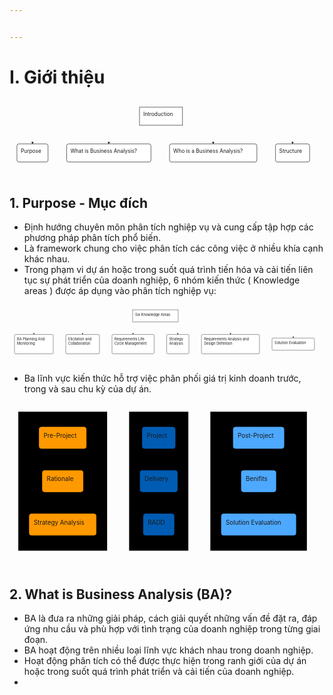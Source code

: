 ```yaml
---


---
```


<h1 id="i.-giới-thiệu">I. Giới thiệu</h1>
<div class="mermaid"><svg xmlns="http://www.w3.org/2000/svg" id="mermaid-svg-4xnXDrhymZ7MxDgW" height="100%" viewBox="0 0 845.734375 207.1875" style="max-width:845.734375px;"><g><g class="output"><g class="clusters"></g><g class="edgePaths"><g class="edgePath" style="opacity: 1;"><path class="path" d="M349.0234375,52.549667667602506L61.734375,93.59375L61.734375,118.59375" marker-end="url(#arrowhead109)" style="fill:none"></path><defs><marker id="arrowhead109" viewBox="0 0 10 10" refX="9" refY="5" markerUnits="strokeWidth" markerWidth="8" markerHeight="6" orient="auto"><path d="M 0 0 L 10 5 L 0 10 z" class="arrowheadPath" style="stroke-width: 1; stroke-dasharray: 1, 0;"></path></marker></defs></g><g class="edgePath" style="opacity: 1;"><path class="path" d="M349.0234375,64.61126466449312L266.609375,93.59375L266.609375,118.59375" marker-end="url(#arrowhead110)" style="fill:none"></path><defs><marker id="arrowhead110" viewBox="0 0 10 10" refX="9" refY="5" markerUnits="strokeWidth" markerWidth="8" markerHeight="6" orient="auto"><path d="M 0 0 L 10 5 L 0 10 z" class="arrowheadPath" style="stroke-width: 1; stroke-dasharray: 1, 0;"></path></marker></defs></g><g class="edgePath" style="opacity: 1;"><path class="path" d="M464.5546875,64.61126466449312L546.96875,93.59375L546.96875,118.59375" marker-end="url(#arrowhead111)" style="fill:none"></path><defs><marker id="arrowhead111" viewBox="0 0 10 10" refX="9" refY="5" markerUnits="strokeWidth" markerWidth="8" markerHeight="6" orient="auto"><path d="M 0 0 L 10 5 L 0 10 z" class="arrowheadPath" style="stroke-width: 1; stroke-dasharray: 1, 0;"></path></marker></defs></g><g class="edgePath" style="opacity: 1;"><path class="path" d="M464.5546875,52.359988165287795L759.9609375,93.59375L759.9609375,118.59375" marker-end="url(#arrowhead112)" style="fill:none"></path><defs><marker id="arrowhead112" viewBox="0 0 10 10" refX="9" refY="5" markerUnits="strokeWidth" markerWidth="8" markerHeight="6" orient="auto"><path d="M 0 0 L 10 5 L 0 10 z" class="arrowheadPath" style="stroke-width: 1; stroke-dasharray: 1, 0;"></path></marker></defs></g></g><g class="edgeLabels"><g class="edgeLabel" transform="" style="opacity: 1;"><g transform="translate(0,0)" class="label"><foreignObject width="0" height="0"><div xmlns="http://www.w3.org/1999/xhtml" style="display: inline-block; white-space: nowrap;"><span class="edgeLabel"></span></div></foreignObject></g></g><g class="edgeLabel" transform="" style="opacity: 1;"><g transform="translate(0,0)" class="label"><foreignObject width="0" height="0"><div xmlns="http://www.w3.org/1999/xhtml" style="display: inline-block; white-space: nowrap;"><span class="edgeLabel"></span></div></foreignObject></g></g><g class="edgeLabel" transform="" style="opacity: 1;"><g transform="translate(0,0)" class="label"><foreignObject width="0" height="0"><div xmlns="http://www.w3.org/1999/xhtml" style="display: inline-block; white-space: nowrap;"><span class="edgeLabel"></span></div></foreignObject></g></g><g class="edgeLabel" transform="" style="opacity: 1;"><g transform="translate(0,0)" class="label"><foreignObject width="0" height="0"><div xmlns="http://www.w3.org/1999/xhtml" style="display: inline-block; white-space: nowrap;"><span class="edgeLabel"></span></div></foreignObject></g></g></g><g class="nodes"><g class="node" id="A" transform="translate(406.7890625,44.296875)" style="opacity: 1;"><rect rx="0" ry="0" x="-57.765625" y="-24.296875" width="115.53125" height="48.59375" style="text-anchor:middle; fill:#fff; stroke:#000;"></rect><g class="label" transform="translate(0,0)"><g transform="translate(-47.765625,-14.296875)"><foreignObject width="95.5452880859375" height="28.600000381469727"><div xmlns="http://www.w3.org/1999/xhtml" style="display: inline-block; white-space: nowrap;">Introduction</div></foreignObject></g></g></g><g class="node" id="B" transform="translate(61.734375,142.890625)" style="opacity: 1;"><rect rx="5" ry="5" x="-41.734375" y="-24.296875" width="83.46875" height="48.59375" style="text-anchor:middle; fill:#fff; stroke:#000;"></rect><g class="label" transform="translate(0,0)"><g transform="translate(-31.734375,-14.296875)"><foreignObject width="63.473388671875" height="28.600000381469727"><div xmlns="http://www.w3.org/1999/xhtml" style="display: inline-block; white-space: nowrap;">Purpose</div></foreignObject></g></g></g><g class="node" id="C" transform="translate(266.609375,142.890625)" style="opacity: 1;"><rect rx="5" ry="5" x="-113.140625" y="-24.296875" width="226.28125" height="48.59375" style="text-anchor:middle; fill:#fff; stroke:#000;"></rect><g class="label" transform="translate(0,0)"><g transform="translate(-103.140625,-14.296875)"><foreignObject width="206.28436279296875" height="28.600000381469727"><div xmlns="http://www.w3.org/1999/xhtml" style="display: inline-block; white-space: nowrap;">What is Business Analysis?</div></foreignObject></g></g></g><g class="node" id="D" transform="translate(546.96875,142.890625)" style="opacity: 1;"><rect rx="5" ry="5" x="-117.21875" y="-24.296875" width="234.4375" height="48.59375" style="text-anchor:middle; fill:#fff; stroke:#000;"></rect><g class="label" transform="translate(0,0)"><g transform="translate(-107.21875,-14.296875)"><foreignObject width="214.44842529296875" height="28.600000381469727"><div xmlns="http://www.w3.org/1999/xhtml" style="display: inline-block; white-space: nowrap;">Who is a Business Analysis?</div></foreignObject></g></g></g><g class="node" id="E" transform="translate(759.9609375,142.890625)" style="opacity: 1;"><rect rx="5" ry="5" x="-45.7734375" y="-24.296875" width="91.546875" height="48.59375" style="text-anchor:middle; fill:#fff; stroke:#000;"></rect><g class="label" transform="translate(0,0)"><g transform="translate(-35.7734375,-14.296875)"><foreignObject width="71.551513671875" height="28.600000381469727"><div xmlns="http://www.w3.org/1999/xhtml" style="display: inline-block; white-space: nowrap;">Structure</div></foreignObject></g></g></g></g></g></g></svg></div>
<h2 id="purpose---mục-đích">1. Purpose - Mục đích</h2>
<ul>
<li>Định  hướng  chuyên  môn  phân  tích  nghiệp  vụ  và  cung  cấp  tập  hợp  các  phương  pháp  phân  tích  phổ  biến.</li>
<li>Là framework chung  cho  việc  phân  tích  các  công  việc ở nhiều  khía  cạnh  khác  nhau.</li>
<li>Trong phạm vi dự án hoặc trong suốt quá trình tiến hóa và cải tiến liên tục sự phát triển của doanh nghiệp, 6 nhóm kiến thức ( Knowledge areas ) được áp dụng vào phân tích nghiệp vụ:</li>
</ul>
<div class="mermaid"><svg xmlns="http://www.w3.org/2000/svg" id="mermaid-svg-22ukHQ6qbhg7BuZ2" height="100%" viewBox="0 0 1256.234375 235.78125" style="max-width:1256.234375px;"><g><g class="output"><g class="clusters"></g><g class="edgePaths"><g class="edgePath" style="opacity: 1;"><path class="path" d="M491.0546875,53.5435150936402L97.2421875,93.59375L97.2421875,118.59375" marker-end="url(#arrowhead124)" style="fill:none"></path><defs><marker id="arrowhead124" viewBox="0 0 10 10" refX="9" refY="5" markerUnits="strokeWidth" markerWidth="8" markerHeight="6" orient="auto"><path d="M 0 0 L 10 5 L 0 10 z" class="arrowheadPath" style="stroke-width: 1; stroke-dasharray: 1, 0;"></path></marker></defs></g><g class="edgePath" style="opacity: 1;"><path class="path" d="M491.0546875,59.73223864308967L291.59375,93.59375L291.59375,118.59375" marker-end="url(#arrowhead125)" style="fill:none"></path><defs><marker id="arrowhead125" viewBox="0 0 10 10" refX="9" refY="5" markerUnits="strokeWidth" markerWidth="8" markerHeight="6" orient="auto"><path d="M 0 0 L 10 5 L 0 10 z" class="arrowheadPath" style="stroke-width: 1; stroke-dasharray: 1, 0;"></path></marker></defs></g><g class="edgePath" style="opacity: 1;"><path class="path" d="M538.0034543383518,68.59375L492.7578125,93.59375L492.7578125,118.59375" marker-end="url(#arrowhead126)" style="fill:none"></path><defs><marker id="arrowhead126" viewBox="0 0 10 10" refX="9" refY="5" markerUnits="strokeWidth" markerWidth="8" markerHeight="6" orient="auto"><path d="M 0 0 L 10 5 L 0 10 z" class="arrowheadPath" style="stroke-width: 1; stroke-dasharray: 1, 0;"></path></marker></defs></g><g class="edgePath" style="opacity: 1;"><path class="path" d="M625.9496706616482,68.59375L671.1953125,93.59375L671.1953125,118.59375" marker-end="url(#arrowhead127)" style="fill:none"></path><defs><marker id="arrowhead127" viewBox="0 0 10 10" refX="9" refY="5" markerUnits="strokeWidth" markerWidth="8" markerHeight="6" orient="auto"><path d="M 0 0 L 10 5 L 0 10 z" class="arrowheadPath" style="stroke-width: 1; stroke-dasharray: 1, 0;"></path></marker></defs></g><g class="edgePath" style="opacity: 1;"><path class="path" d="M672.8984375,59.27408565237822L881.2421875,93.59375L881.2421875,118.59375" marker-end="url(#arrowhead128)" style="fill:none"></path><defs><marker id="arrowhead128" viewBox="0 0 10 10" refX="9" refY="5" markerUnits="strokeWidth" markerWidth="8" markerHeight="6" orient="auto"><path d="M 0 0 L 10 5 L 0 10 z" class="arrowheadPath" style="stroke-width: 1; stroke-dasharray: 1, 0;"></path></marker></defs></g><g class="edgePath" style="opacity: 1;"><path class="path" d="M672.8984375,52.45228853343379L1131.5703125,93.59375L1131.5703125,132.890625" marker-end="url(#arrowhead129)" style="fill:none"></path><defs><marker id="arrowhead129" viewBox="0 0 10 10" refX="9" refY="5" markerUnits="strokeWidth" markerWidth="8" markerHeight="6" orient="auto"><path d="M 0 0 L 10 5 L 0 10 z" class="arrowheadPath" style="stroke-width: 1; stroke-dasharray: 1, 0;"></path></marker></defs></g></g><g class="edgeLabels"><g class="edgeLabel" transform="" style="opacity: 1;"><g transform="translate(0,0)" class="label"><foreignObject width="0" height="0"><div xmlns="http://www.w3.org/1999/xhtml" style="display: inline-block; white-space: nowrap;"><span class="edgeLabel"></span></div></foreignObject></g></g><g class="edgeLabel" transform="" style="opacity: 1;"><g transform="translate(0,0)" class="label"><foreignObject width="0" height="0"><div xmlns="http://www.w3.org/1999/xhtml" style="display: inline-block; white-space: nowrap;"><span class="edgeLabel"></span></div></foreignObject></g></g><g class="edgeLabel" transform="" style="opacity: 1;"><g transform="translate(0,0)" class="label"><foreignObject width="0" height="0"><div xmlns="http://www.w3.org/1999/xhtml" style="display: inline-block; white-space: nowrap;"><span class="edgeLabel"></span></div></foreignObject></g></g><g class="edgeLabel" transform="" style="opacity: 1;"><g transform="translate(0,0)" class="label"><foreignObject width="0" height="0"><div xmlns="http://www.w3.org/1999/xhtml" style="display: inline-block; white-space: nowrap;"><span class="edgeLabel"></span></div></foreignObject></g></g><g class="edgeLabel" transform="" style="opacity: 1;"><g transform="translate(0,0)" class="label"><foreignObject width="0" height="0"><div xmlns="http://www.w3.org/1999/xhtml" style="display: inline-block; white-space: nowrap;"><span class="edgeLabel"></span></div></foreignObject></g></g><g class="edgeLabel" transform="" style="opacity: 1;"><g transform="translate(0,0)" class="label"><foreignObject width="0" height="0"><div xmlns="http://www.w3.org/1999/xhtml" style="display: inline-block; white-space: nowrap;"><span class="edgeLabel"></span></div></foreignObject></g></g></g><g class="nodes"><g class="node" id="ska" transform="translate(581.9765625,44.296875)" style="opacity: 1;"><rect rx="0" ry="0" x="-90.921875" y="-24.296875" width="181.84375" height="48.59375" style="fill:#fff; stroke:#000;"></rect><g class="label" transform="translate(0,0)"><g transform="translate(-80.921875,-14.296875)"><foreignObject width="161.85467529296875" height="28.600000381469727"><div xmlns="http://www.w3.org/1999/xhtml" style="display: inline-block; white-space: nowrap;">Six Knowledge Areas</div></foreignObject></g></g></g><g class="node" id="bapm" transform="translate(97.2421875,157.1875)" style="opacity: 1;"><rect rx="5" ry="5" x="-77.2421875" y="-38.59375" width="154.484375" height="77.1875" style="text-anchor:middle; fill:#fff; stroke:#000;"></rect><g class="label" transform="translate(0,0)"><g transform="translate(-67.2421875,-28.59375)"><foreignObject width="134.4921875" height="57.20000076293945"><div xmlns="http://www.w3.org/1999/xhtml" style="display: inline-block; white-space: nowrap;">BA Planning And <br> Monitoring</div></foreignObject></g></g></g><g class="node" id="ec" transform="translate(291.59375,157.1875)" style="opacity: 1;"><rect rx="5" ry="5" x="-67.109375" y="-38.59375" width="134.21875" height="77.1875" style="text-anchor:middle; fill:#fff; stroke:#000;"></rect><g class="label" transform="translate(0,0)"><g transform="translate(-57.109375,-28.59375)"><foreignObject width="114.2281494140625" height="57.20000076293945"><div xmlns="http://www.w3.org/1999/xhtml" style="display: inline-block; white-space: nowrap;">Elicitation and <br> Collaboration</div></foreignObject></g></g></g><g class="node" id="rlcm" transform="translate(492.7578125,157.1875)" style="opacity: 1;"><rect rx="5" ry="5" x="-84.0546875" y="-38.59375" width="168.109375" height="77.1875" style="text-anchor:middle; fill:#fff; stroke:#000;"></rect><g class="label" transform="translate(0,0)"><g transform="translate(-74.0546875,-28.59375)"><foreignObject width="148.12188720703125" height="57.20000076293945"><div xmlns="http://www.w3.org/1999/xhtml" style="display: inline-block; white-space: nowrap;">Requirements Life <br> Cycle Management</div></foreignObject></g></g></g><g class="node" id="sa" transform="translate(671.1953125,157.1875)" style="opacity: 1;"><rect rx="5" ry="5" x="-44.3828125" y="-38.59375" width="88.765625" height="77.1875" style="text-anchor:middle; fill:#fff; stroke:#000;"></rect><g class="label" transform="translate(0,0)"><g transform="translate(-34.3828125,-28.59375)"><foreignObject width="68.7672119140625" height="57.20000076293945"><div xmlns="http://www.w3.org/1999/xhtml" style="display: inline-block; white-space: nowrap;">Strategy <br>Analysis</div></foreignObject></g></g></g><g class="node" id="radd" transform="translate(881.2421875,157.1875)" style="opacity: 1;"><rect rx="5" ry="5" x="-115.6640625" y="-38.59375" width="231.328125" height="77.1875" style="text-anchor:middle; fill:#fff; stroke:#000;"></rect><g class="label" transform="translate(0,0)"><g transform="translate(-105.6640625,-28.59375)"><foreignObject width="211.3375244140625" height="57.20000076293945"><div xmlns="http://www.w3.org/1999/xhtml" style="display: inline-block; white-space: nowrap;">Requirements Analysis and <br> Design Definition</div></foreignObject></g></g></g><g class="node" id="se" transform="translate(1131.5703125,157.1875)" style="opacity: 1;"><rect rx="5" ry="5" x="-84.6640625" y="-24.296875" width="169.328125" height="48.59375" style="text-anchor:middle; fill:#fff; stroke:#000;"></rect><g class="label" transform="translate(0,0)"><g transform="translate(-74.6640625,-14.296875)"><foreignObject width="149.3421630859375" height="28.600000381469727"><div xmlns="http://www.w3.org/1999/xhtml" style="display: inline-block; white-space: nowrap;">Solution Evaluation</div></foreignObject></g></g></g></g></g></g></svg></div>
<ul>
<li>Ba lĩnh vực kiến thức hỗ trợ việc phân phối giá trị kinh doanh trước, trong và sau chu kỳ của dự án.</li>
</ul>
<div class="mermaid"><svg xmlns="http://www.w3.org/2000/svg" id="mermaid-svg-BwNhf9iBD6URj8SI" height="100%" viewBox="0 0 715.65625 375.78125" style="max-width:715.65625px;"><g><g class="output"><g class="clusters"><g class="cluster" id="subGraph2" transform="translate(565.9921875,177.890625)" style="opacity: 1;"><rect width="219.328125" height="315.78125" x="-109.6640625" y="-157.890625"></rect><g class="label"><g transform="translate(0,0)"><foreignObject width="0" height="0"><div xmlns="http://www.w3.org/1999/xhtml" style="display: inline-block; white-space: nowrap;"></div></foreignObject></g></g><text x="0" y="-143.890625" fill="black" stroke="none" id="mermaid-svg-BwNhf9iBD6URj8SIText" style="text-anchor: middle;"> After</text></g><g class="cluster" id="subGraph1" transform="translate(120.890625,177.890625)" style="opacity: 1;"><rect width="201.78125" height="315.78125" x="-100.890625" y="-157.890625"></rect><g class="label"><g transform="translate(0,0)"><foreignObject width="0" height="0"><div xmlns="http://www.w3.org/1999/xhtml" style="display: inline-block; white-space: nowrap;"></div></foreignObject></g></g><text x="0" y="-143.890625" fill="black" stroke="none" id="mermaid-svg-BwNhf9iBD6URj8SIText" style="text-anchor: middle;"> Before</text></g><g class="cluster" id="subGraph0" transform="translate(339.0546875,177.890625)" style="opacity: 1;"><rect width="134.546875" height="315.78125" x="-67.2734375" y="-157.890625"></rect><g class="label"><g transform="translate(0,0)"><foreignObject width="0" height="0"><div xmlns="http://www.w3.org/1999/xhtml" style="display: inline-block; white-space: nowrap;"></div></foreignObject></g></g><text x="0" y="-143.890625" fill="black" stroke="none" id="mermaid-svg-BwNhf9iBD6URj8SIText" style="text-anchor: middle;"> Project</text></g></g><g class="edgePaths"><g class="edgePath" style="opacity: 1;"><path class="path" d="M174.359375,79.296875L221.78125,79.296875L246.78125,79.296875L271.78125,79.296875L301.71875,79.296875" marker-end="url(#arrowhead193)" style="fill:none"></path><defs><marker id="arrowhead193" viewBox="0 0 10 10" refX="9" refY="5" markerUnits="strokeWidth" markerWidth="8" markerHeight="6" orient="auto"><path d="M 0 0 L 10 5 L 0 10 z" class="arrowheadPath" style="stroke-width: 1; stroke-dasharray: 1, 0;"></path></marker></defs></g><g class="edgePath" style="opacity: 1;"><path class="path" d="M376.390625,79.296875L406.328125,79.296875L431.328125,79.296875L456.328125,79.296875L508.3828125,79.296875" marker-end="url(#arrowhead194)" style="fill:none"></path><defs><marker id="arrowhead194" viewBox="0 0 10 10" refX="9" refY="5" markerUnits="strokeWidth" markerWidth="8" markerHeight="6" orient="auto"><path d="M 0 0 L 10 5 L 0 10 z" class="arrowheadPath" style="stroke-width: 1; stroke-dasharray: 1, 0;"></path></marker></defs></g><g class="edgePath" style="opacity: 1;"><path class="path" d="M167.125,177.890625L221.78125,177.890625L246.78125,177.890625L271.78125,177.890625L296.78125,177.890625" marker-end="url(#arrowhead195)" style="fill:none"></path><defs><marker id="arrowhead195" viewBox="0 0 10 10" refX="9" refY="5" markerUnits="strokeWidth" markerWidth="8" markerHeight="6" orient="auto"><path d="M 0 0 L 10 5 L 0 10 z" class="arrowheadPath" style="stroke-width: 1; stroke-dasharray: 1, 0;"></path></marker></defs></g><g class="edgePath" style="opacity: 1;"><path class="path" d="M381.328125,177.890625L406.328125,177.890625L431.328125,177.890625L456.328125,177.890625L526.703125,177.890625" marker-end="url(#arrowhead196)" style="fill:none"></path><defs><marker id="arrowhead196" viewBox="0 0 10 10" refX="9" refY="5" markerUnits="strokeWidth" markerWidth="8" markerHeight="6" orient="auto"><path d="M 0 0 L 10 5 L 0 10 z" class="arrowheadPath" style="stroke-width: 1; stroke-dasharray: 1, 0;"></path></marker></defs></g><g class="edgePath" style="opacity: 1;"><path class="path" d="M196.78125,276.484375L221.78125,276.484375L246.78125,276.484375L271.78125,276.484375L304.1953125,276.484375" marker-end="url(#arrowhead197)" style="fill:none"></path><defs><marker id="arrowhead197" viewBox="0 0 10 10" refX="9" refY="5" markerUnits="strokeWidth" markerWidth="8" markerHeight="6" orient="auto"><path d="M 0 0 L 10 5 L 0 10 z" class="arrowheadPath" style="stroke-width: 1; stroke-dasharray: 1, 0;"></path></marker></defs></g><g class="edgePath" style="opacity: 1;"><path class="path" d="M373.9140625,276.484375L406.328125,276.484375L431.328125,276.484375L456.328125,276.484375L481.328125,276.484375" marker-end="url(#arrowhead198)" style="fill:none"></path><defs><marker id="arrowhead198" viewBox="0 0 10 10" refX="9" refY="5" markerUnits="strokeWidth" markerWidth="8" markerHeight="6" orient="auto"><path d="M 0 0 L 10 5 L 0 10 z" class="arrowheadPath" style="stroke-width: 1; stroke-dasharray: 1, 0;"></path></marker></defs></g></g><g class="edgeLabels"><g class="edgeLabel" transform="" style="opacity: 1;"><g transform="translate(0,0)" class="label"><foreignObject width="0" height="0"><div xmlns="http://www.w3.org/1999/xhtml" style="display: inline-block; white-space: nowrap;"><span class="edgeLabel"></span></div></foreignObject></g></g><g class="edgeLabel" transform="" style="opacity: 1;"><g transform="translate(0,0)" class="label"><foreignObject width="0" height="0"><div xmlns="http://www.w3.org/1999/xhtml" style="display: inline-block; white-space: nowrap;"><span class="edgeLabel"></span></div></foreignObject></g></g><g class="edgeLabel" transform="" style="opacity: 1;"><g transform="translate(0,0)" class="label"><foreignObject width="0" height="0"><div xmlns="http://www.w3.org/1999/xhtml" style="display: inline-block; white-space: nowrap;"><span class="edgeLabel"></span></div></foreignObject></g></g><g class="edgeLabel" transform="" style="opacity: 1;"><g transform="translate(0,0)" class="label"><foreignObject width="0" height="0"><div xmlns="http://www.w3.org/1999/xhtml" style="display: inline-block; white-space: nowrap;"><span class="edgeLabel"></span></div></foreignObject></g></g><g class="edgeLabel" transform="" style="opacity: 1;"><g transform="translate(0,0)" class="label"><foreignObject width="0" height="0"><div xmlns="http://www.w3.org/1999/xhtml" style="display: inline-block; white-space: nowrap;"><span class="edgeLabel"></span></div></foreignObject></g></g><g class="edgeLabel" transform="" style="opacity: 1;"><g transform="translate(0,0)" class="label"><foreignObject width="0" height="0"><div xmlns="http://www.w3.org/1999/xhtml" style="display: inline-block; white-space: nowrap;"><span class="edgeLabel"></span></div></foreignObject></g></g></g><g class="nodes"><g class="node" id="post" transform="translate(565.9921875,79.296875)" style="opacity: 1;"><rect rx="5" ry="5" x="-57.609375" y="-24.296875" width="115.21875" height="48.59375" style="fill:#4da9ff; stroke:#4da9ff;"></rect><g class="label" transform="translate(0,0)"><g transform="translate(-47.609375,-14.296875)"><foreignObject width="95.21875" height="28.600000381469727"><div xmlns="http://www.w3.org/1999/xhtml" style="display: inline-block; white-space: nowrap;">Post-Project</div></foreignObject></g></g></g><g class="node" id="benifits" transform="translate(565.9921875,177.890625)" style="opacity: 1;"><rect rx="5" ry="5" x="-39.2890625" y="-24.296875" width="78.578125" height="48.59375" style="fill:#4da9ff; stroke:#4da9ff;"></rect><g class="label" transform="translate(0,0)"><g transform="translate(-29.2890625,-14.296875)"><foreignObject width="58.5921630859375" height="28.600000381469727"><div xmlns="http://www.w3.org/1999/xhtml" style="display: inline-block; white-space: nowrap;">Benifits</div></foreignObject></g></g></g><g class="node" id="se" transform="translate(565.9921875,276.484375)" style="opacity: 1;"><rect rx="5" ry="5" x="-84.6640625" y="-24.296875" width="169.328125" height="48.59375" style="fill:#4da9ff; stroke:#4da9ff;"></rect><g class="label" transform="translate(0,0)"><g transform="translate(-74.6640625,-14.296875)"><foreignObject width="149.3421630859375" height="28.600000381469727"><div xmlns="http://www.w3.org/1999/xhtml" style="display: inline-block; white-space: nowrap;">Solution  Evaluation</div></foreignObject></g></g></g><g class="node" id="pre" transform="translate(120.890625,79.296875)" style="opacity: 1;"><rect rx="5" ry="5" x="-53.46875" y="-24.296875" width="106.9375" height="48.59375" style="fill:#ff9900; stroke:#ff9900; text-anchor:middle;"></rect><g class="label" transform="translate(0,0)"><g transform="translate(-43.46875,-14.296875)"><foreignObject width="86.9515380859375" height="28.600000381469727"><div xmlns="http://www.w3.org/1999/xhtml" style="display: inline-block; white-space: nowrap;">Pre-Project</div></foreignObject></g></g></g><g class="node" id="ra" transform="translate(120.890625,177.890625)" style="opacity: 1;"><rect rx="5" ry="5" x="-46.234375" y="-24.296875" width="92.46875" height="48.59375" style="fill:#ff9900;stroke:#ff9900;"></rect><g class="label" transform="translate(0,0)"><g transform="translate(-36.234375,-14.296875)"><foreignObject width="72.479736328125" height="28.600000381469727"><div xmlns="http://www.w3.org/1999/xhtml" style="display: inline-block; white-space: nowrap;">Rationale</div></foreignObject></g></g></g><g class="node" id="sa" transform="translate(120.890625,276.484375)" style="opacity: 1;"><rect rx="5" ry="5" x="-75.890625" y="-24.296875" width="151.78125" height="48.59375" style="fill:#ff9900;stroke:#ff9900;"></rect><g class="label" transform="translate(0,0)"><g transform="translate(-65.890625,-14.296875)"><foreignObject width="131.79376220703125" height="28.600000381469727"><div xmlns="http://www.w3.org/1999/xhtml" style="display: inline-block; white-space: nowrap;">Strategy Analysis</div></foreignObject></g></g></g><g class="node" id="project" transform="translate(339.0546875,79.296875)" style="opacity: 1;"><rect rx="5" ry="5" x="-37.3359375" y="-24.296875" width="74.671875" height="48.59375" style="fill:#005cb3; stroke:#005cb3;"></rect><g class="label" transform="translate(0,0)"><g transform="translate(-27.3359375,-14.296875)"><foreignObject width="54.6734619140625" height="28.600000381469727"><div xmlns="http://www.w3.org/1999/xhtml" style="display: inline-block; white-space: nowrap;">Project</div></foreignObject></g></g></g><g class="node" id="delivery" transform="translate(339.0546875,177.890625)" style="opacity: 1;"><rect rx="5" ry="5" x="-42.2734375" y="-24.296875" width="84.546875" height="48.59375" style="fill:#005cb3; stroke: #005cb3;"></rect><g class="label" transform="translate(0,0)"><g transform="translate(-32.2734375,-14.296875)"><foreignObject width="64.5562744140625" height="28.600000381469727"><div xmlns="http://www.w3.org/1999/xhtml" style="display: inline-block; white-space: nowrap;">Delivery</div></foreignObject></g></g></g><g class="node" id="radd" transform="translate(339.0546875,276.484375)" style="opacity: 1;"><rect rx="5" ry="5" x="-34.859375" y="-24.296875" width="69.71875" height="48.59375" style="fill:#005cb3; stroke: #005cb3;"></rect><g class="label" transform="translate(0,0)"><g transform="translate(-24.859375,-14.296875)"><foreignObject width="49.723388671875" height="28.600000381469727"><div xmlns="http://www.w3.org/1999/xhtml" style="display: inline-block; white-space: nowrap;">RADD</div></foreignObject></g></g></g></g></g></g></svg></div>
<h2 id="what-is-business-analysis-ba">2. What is Business Analysis (BA)?</h2>
<ul>
<li>BA là đưa ra những giải pháp, cách giải quyết những vấn đề đặt ra, đáp ứng nhu cầu và phù hợp với tình trạng của doanh nghiệp trong từng giai đoạn.</li>
<li>BA hoạt động trên  nhiều  loại  lĩnh  vực  khách  nhau  trong  doanh  nghiệp.</li>
<li>Hoạt động phân tích có thể được thực hiện trong ranh giới của dự án hoặc trong suốt quá trình phát triển và cải tiến của doanh nghiệp.</li>
<li></li>
</ul>

